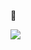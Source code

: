🤙


 [![](https://www.codewars.com/users/IIWesleyII/badges/large)](https://www.codewars.com/users/IIWesleyII)
